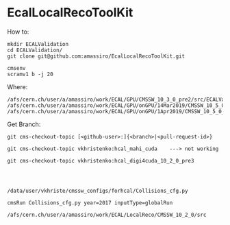 # EcalLocalRecoToolKit



How to:

    mkdir ECALValidation
    cd ECALValidation/
    git clone git@github.com:amassiro/EcalLocalRecoToolKit.git
    
    cmsenv
    scramv1 b -j 20


    
    
Where:

    /afs/cern.ch/user/a/amassiro/work/ECAL/GPU/CMSSW_10_3_0_pre2/src/ECALValidation/EcalLocalRecoToolKit/
    /afs/cern.ch/user/a/amassiro/work/ECAL/GPU/onGPU/14Mar2019/CMSSW_10_5_0_pre2/src/ECALValidation/EcalLocalRecoToolKit/
    /afs/cern.ch/user/a/amassiro/work/ECAL/GPU/onGPU/1Apr2019/CMSSW_10_5_0_pre2/src/ECALValidation/EcalLocalRecoToolKit
    
    
Get Branch:

    git cms-checkout-topic [<github-user>:]{<branch>|<pull-request-id>}
    
    git cms-checkout-topic vkhristenko:hcal_mahi_cuda    ---> not working
    
    git cms-checkout-topic vkhristenko:hcal_digi4cuda_10_2_0_pre3
    
    
    
    
    /data/user/vkhriste/cmssw_configs/forhcal/Collisions_cfg.py

    cmsRun Collisions_cfg.py year=2017 inputType=globalRun

    /afs/cern.ch/user/a/amassiro/work/ECAL/LocalReco/CMSSW_10_2_0/src



    
    